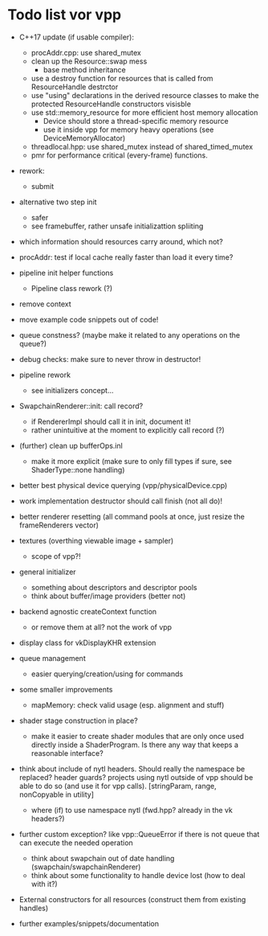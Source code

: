 Todo list vor vpp
=================

- C++17 update (if usable compiler):
	- procAddr.cpp: use shared_mutex
	- clean up the Resource::swap mess
		- base method inheritance
	- use a destroy function for resources that is called from ResourceHandle destrctor
	- use "using" declarations in the derived resource classes to make the
		protected ResourceHandle constructors visisble
	- use std::memory_resource for more efficient host memory allocation
		- Device should store a thread-specific memory resource
		- use it inside vpp for memory heavy operations (see DeviceMemoryAllocator)
	- threadlocal.hpp: use shared_mutex instead of shared_timed_mutex
	- pmr for performance critical (every-frame) functions.


- rework:
	- submit
- alternative two step init
	- safer
	- see framebuffer, rather unsafe initializattion spliiting
- which information should resources carry around, which not?
- procAddr: test if local cache really faster than load it every time?
- pipeline init helper functions
	- Pipeline class rework (?)
- remove context
- move example code snippets out of code!
- queue constness? (maybe make it related to any operations on the queue?)
- debug checks: make sure to never throw in destructor!
- pipeline rework
	- see initializers concept...
- SwapchainRenderer::init: call record?
	- if RendererImpl should call it in init, document it!
	- rather unintuitive at the moment to explicitly call record (?)
- (further) clean up bufferOps.inl
	- make it more explicit (make sure to only fill types if sure, see ShaderType::none handling)
- better best physical device querying (vpp/physicalDevice.cpp)
- work implementation destructor should call finish (not all do)!
- better renderer resetting (all command pools at once, just resize the frameRenderers vector)
- textures (overthing viewable image + sampler)
	- scope of vpp?!
- general initializer
	- something about descriptors and descriptor pools
	- think about buffer/image providers (better not)
- backend agnostic createContext function
	- or remove them at all? not the work of vpp
- display class for vkDisplayKHR extension
- queue management
	- easier querying/creation/using for commands
- some smaller improvements
	- mapMemory: check valid usage (esp. alignment and stuff)

- shader stage construction in place?
	- make it easier to create shader modules that are only once used directly inside
		a ShaderProgram. Is there any way that keeps a reasonable interface?

- think about include of nytl headers. Should really the namespace be replaced? header guards?
	projects using nytl outside of vpp should be able to do so (and use it for vpp calls).
	[stringParam, range, nonCopyable in utility]
	- where (if) to use namespace nytl (fwd.hpp? already in the vk headers?)

- further custom exception? like vpp::QueueError if there is not queue that
	can execute the needed operation
	- think about swapchain out of date handling (swapchain/swapchainRenderer)
	- think about some functionality to handle device lost (how to deal with it?)

- External constructors for all resources (construct them from existing handles)
- further examples/snippets/documentation
